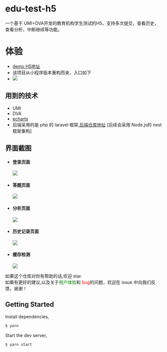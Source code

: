 
# edu-test-h5

一个基于 UMI+DVA开发的教育机构学生测试的H5，支持多次提交，查看历史，查看分析，中断继续等功能。

# 体验

- [demo H5地址](http://edutest.pinxianhs.com/)
- 该项目从小程序版本重构而来，入口如下
- ![](https://user-gold-cdn.xitu.io/2020/7/7/173275acdab97da0?w=1052&h=1038&f=png&s=347207)

## 用到的技术

- UMI
- DVA
- [echarts](https://github.com/ecomfe/echarts-for-weixin)
- 后端采用的是 php 的 laravel 框架,[后端仓库地址](https://github.com/ibwei/edu-test-api) [后续会采用 Node.js的 nest 框架重构]

## 界面截图

- #### 登录页面
  ![](https://user-gold-cdn.xitu.io/2020/7/7/173275ca607fa6e6?w=311&h=671&f=png&s=44782)
- #### 答题页面
  ![](https://user-gold-cdn.xitu.io/2020/7/7/173275d1f252a8cb?w=310&h=666&f=png&s=38768)
- #### 分析页面
  ![](https://user-gold-cdn.xitu.io/2020/7/7/173275dcd89a84c4?w=307&h=676&f=png&s=64060)
- #### 历史记录页面
  ![](https://user-gold-cdn.xitu.io/2020/7/7/173275e67df7ec61?w=311&h=670&f=png&s=28632)
- #### 缓存检测
  ![](https://user-gold-cdn.xitu.io/2020/7/7/173275f0ff2b2cb1?w=311&h=669&f=png&s=43067)

如果这个仓库对你有帮助的话,欢迎 star.<br>
如果有更好的建议,以及关于<font color='green'>用户体验</font>和 <font color='red'>bug</font>的问题，欢迎在 issue 中向我们反馈，谢谢！

## Getting Started

Install dependencies,

```bash
$ yarn
```

Start the dev server,

```bash
$ yarn start
```
